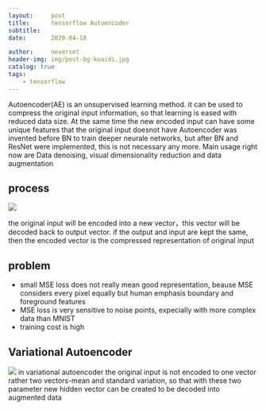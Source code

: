 ```yaml
---
layout:     post
title:      tensorflow Autoencoder
subtitle:   
date:       2020-04-18

author:     neverset
header-img: img/post-bg-kuaidi.jpg
catalog: true
tags:
    - tensorflow
---
```


Autoencoder(AE) is an unsupervised learning method. it can be used to compress the original input information, so that learning is eased with reduced data size. At the same time the new encoded input can have some unique features that the original input doesnot have
Autoencoder was invented before BN to train deeper neurale networks, but after BN and ResNet were implemented, this is not necessary any more. Main usage right now are Data denoising, visual dimensionality reduction and data augmentation

## process
![](https://raw.githubusercontent.com/neverset123/cloudimg/master/Img20200425173235.png)

the original input will be encoded into a new vector，this vector will be decoded back to output vector. if the output and input are kept the same, then the encoded vector is the compressed representation of original input

## problem

* small MSE loss does not really mean good representation, beause MSE considers every pixel equally but human emphasis boundary and foreground features
* MSE loss is very sensitive to noise points, expecially with more complex data than MNIST
* training cost is high

## Variational Autoencoder
![](https://raw.githubusercontent.com/neverset123/cloudimg/master/Img20200425184415.png)
in variational autoencoder the original input is not encoded to one vector rather two vectors-mean and standard variation, so that with these two parameter new hidden vector can be created to be decoded into augmented data

